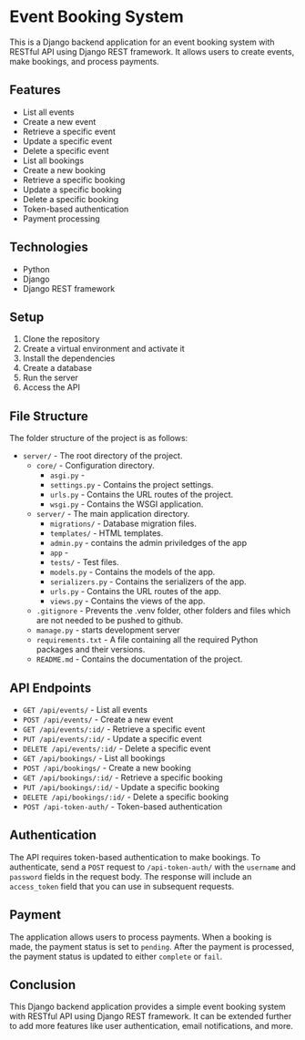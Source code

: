 # Event Booking System

This is a Django backend application for an event booking system with RESTful API using Django REST framework. It allows users to create events, make bookings, and process payments.

## Features

-   List all events
-   Create a new event
-   Retrieve a specific event
-   Update a specific event
-   Delete a specific event
-   List all bookings
-   Create a new booking
-   Retrieve a specific booking
-   Update a specific booking
-   Delete a specific booking
-   Token-based authentication
-   Payment processing

## Technologies

-   Python
-   Django
-   Django REST framework

## Setup

1. Clone the repository
2. Create a virtual environment and activate it
3. Install the dependencies
4. Create a database
5. Run the server
6. Access the API

## File Structure

The folder structure of the project is as follows:

-   `server/` - The root directory of the project.
    -   `core/` - Configuration directory.
        -   `asgi.py` -
        -   `settings.py` - Contains the project settings.
        -   `urls.py` - Contains the URL routes of the project.
        -   `wsgi.py` - Contains the WSGI application.
    -   `server/` - The main application directory.
        -   `migrations/` - Database migration files.
        -   `templates/` - HTML templates.
        -   `admin.py` - contains the admin priviledges of the app
        -   `app` -
        -   `tests/` - Test files.
        -   `models.py` - Contains the models of the app.
        -   `serializers.py` - Contains the serializers of the app.
        -   `urls.py` - Contains the URL routes of the app.
        -   `views.py` - Contains the views of the app.
    -   `.gitignore` - Prevents the .venv folder, other folders and files which are not needed to be pushed to github.
    -   `manage.py` - starts development server
    -   `requirements.txt` - A file containing all the required Python packages and their versions.
    -   `README.md` - Contains the documentation of the project.

## API Endpoints

-   `GET /api/events/` - List all events
-   `POST /api/events/` - Create a new event
-   `GET /api/events/:id/` - Retrieve a specific event
-   `PUT /api/events/:id/` - Update a specific event
-   `DELETE /api/events/:id/` - Delete a specific event
-   `GET /api/bookings/` - List all bookings
-   `POST /api/bookings/` - Create a new booking
-   `GET /api/bookings/:id/` - Retrieve a specific booking
-   `PUT /api/bookings/:id/` - Update a specific booking
-   `DELETE /api/bookings/:id/` - Delete a specific booking
-   `POST /api-token-auth/` - Token-based authentication

## Authentication

The API requires token-based authentication to make bookings. To authenticate, send a `POST` request to `/api-token-auth/` with the `username` and `password` fields in the request body. The response will include an `access_token` field that you can use in subsequent requests.

## Payment

The application allows users to process payments. When a booking is made, the payment status is set to `pending`. After the payment is processed, the payment status is updated to either `complete` or `fail`.

## Conclusion

This Django backend application provides a simple event booking system with RESTful API using Django REST framework. It can be extended further to add more features like user authentication, email notifications, and more.
